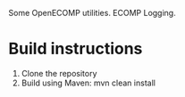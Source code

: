 
Some OpenECOMP utilities. ECOMP Logging.

# Build instructions

1. Clone the repository
2. Build using Maven: mvn clean install
